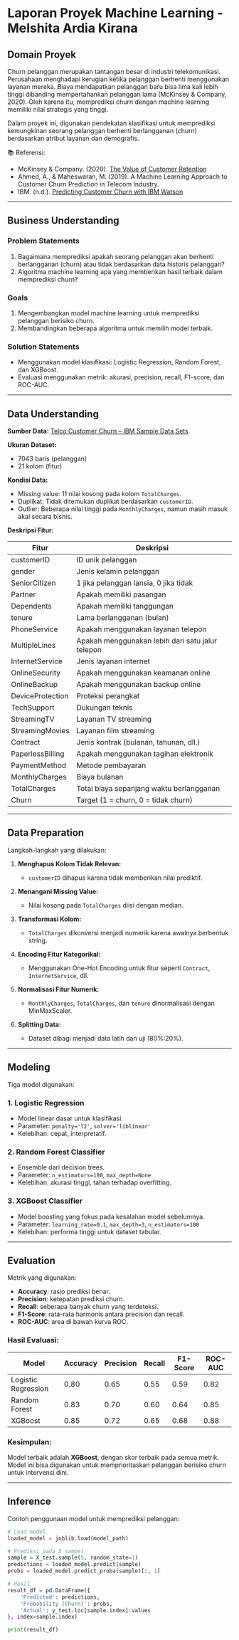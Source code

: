 # Laporan Proyek Machine Learning - Melshita Ardia Kirana

## Domain Proyek

Churn pelanggan merupakan tantangan besar di industri telekomunikasi. Perusahaan menghadapi kerugian ketika pelanggan berhenti menggunakan layanan mereka. Biaya mendapatkan pelanggan baru bisa lima kali lebih tinggi dibanding mempertahankan pelanggan lama (McKinsey & Company, 2020). Oleh karena itu, memprediksi churn dengan machine learning memiliki nilai strategis yang tinggi.

Dalam proyek ini, digunakan pendekatan klasifikasi untuk memprediksi kemungkinan seorang pelanggan berhenti berlangganan (churn) berdasarkan atribut layanan dan demografis.

📚 Referensi:

- McKinsey & Company. (2020). [The Value of Customer Retention](https://www.mckinsey.com/business-functions/marketing-and-sales/our-insights/the-three-cs-of-customer-satisfaction-consistency-consistency-consistency)
- Ahmed, A., & Maheswaran, M. (2019). A Machine Learning Approach to Customer Churn Prediction in Telecom Industry.
- IBM. (n.d.). [Predicting Customer Churn with IBM Watson](https://www.ibm.com/blogs/watson-health/predicting-customer-churn/)

---

## Business Understanding

### Problem Statements

1. Bagaimana memprediksi apakah seorang pelanggan akan berhenti berlangganan (churn) atau tidak berdasarkan data historis pelanggan?
2. Algoritma machine learning apa yang memberikan hasil terbaik dalam memprediksi churn?

### Goals

1. Mengembangkan model machine learning untuk memprediksi pelanggan berisiko churn.
2. Membandingkan beberapa algoritma untuk memilih model terbaik.

### Solution Statements

- Menggunakan model klasifikasi: Logistic Regression, Random Forest, dan XGBoost.
- Evaluasi menggunakan metrik: akurasi, precision, recall, F1-score, dan ROC-AUC.

---

## Data Understanding

**Sumber Data:**
[Telco Customer Churn – IBM Sample Data Sets](https://www.ibm.com/communities/analytics/watson-analytics-blog/)

**Ukuran Dataset:**
- 7043 baris (pelanggan)
- 21 kolom (fitur)

**Kondisi Data:**
- Missing value: 11 nilai kosong pada kolom `TotalCharges`.
- Duplikat: Tidak ditemukan duplikat berdasarkan `customerID`.
- Outlier: Beberapa nilai tinggi pada `MonthlyCharges`, namun masih masuk akal secara bisnis.

**Deskripsi Fitur:**

| Fitur            | Deskripsi |
|------------------|----------|
| customerID       | ID unik pelanggan |
| gender           | Jenis kelamin pelanggan |
| SeniorCitizen    | 1 jika pelanggan lansia, 0 jika tidak |
| Partner          | Apakah memiliki pasangan |
| Dependents       | Apakah memiliki tanggungan |
| tenure           | Lama berlangganan (bulan) |
| PhoneService     | Apakah menggunakan layanan telepon |
| MultipleLines    | Apakah menggunakan lebih dari satu jalur telepon |
| InternetService  | Jenis layanan internet |
| OnlineSecurity   | Apakah menggunakan keamanan online |
| OnlineBackup     | Apakah menggunakan backup online |
| DeviceProtection | Proteksi perangkat |
| TechSupport      | Dukungan teknis |
| StreamingTV      | Layanan TV streaming |
| StreamingMovies  | Layanan film streaming |
| Contract         | Jenis kontrak (bulanan, tahunan, dll.) |
| PaperlessBilling | Apakah menggunakan tagihan elektronik |
| PaymentMethod    | Metode pembayaran |
| MonthlyCharges   | Biaya bulanan |
| TotalCharges     | Total biaya sepanjang waktu berlangganan |
| Churn            | Target (1 = churn, 0 = tidak churn) |

---

## Data Preparation

Langkah-langkah yang dilakukan:

1. **Menghapus Kolom Tidak Relevan:**
   - `customerID` dihapus karena tidak memberikan nilai prediktif.

2. **Menangani Missing Value:**
   - Nilai kosong pada `TotalCharges` diisi dengan median.

3. **Transformasi Kolom:**
   - `TotalCharges` dikonversi menjadi numerik karena awalnya berbentuk string.

4. **Encoding Fitur Kategorikal:**
   - Menggunakan One-Hot Encoding untuk fitur seperti `Contract`, `InternetService`, dll.

5. **Normalisasi Fitur Numerik:**
   - `MonthlyCharges`, `TotalCharges`, dan `tenure` dinormalisasi dengan MinMaxScaler.

6. **Splitting Data:**
   - Dataset dibagi menjadi data latih dan uji (80%:20%).

---

## Modeling

Tiga model digunakan:

### 1. Logistic Regression
- Model linear dasar untuk klasifikasi.
- Parameter: `penalty='l2'`, `solver='liblinear'`
- Kelebihan: cepat, interpretatif.

### 2. Random Forest Classifier
- Ensemble dari decision trees.
- Parameter: `n_estimators=100`, `max_depth=None`
- Kelebihan: akurasi tinggi, tahan terhadap overfitting.

### 3. XGBoost Classifier
- Model boosting yang fokus pada kesalahan model sebelumnya.
- Parameter: `learning_rate=0.1`, `max_depth=3`, `n_estimators=100`
- Kelebihan: performa tinggi untuk dataset tabular.

---

## Evaluation

Metrik yang digunakan:

- **Accuracy**: rasio prediksi benar.
- **Precision**: ketepatan prediksi churn.
- **Recall**: seberapa banyak churn yang terdeteksi.
- **F1-Score**: rata-rata harmonis antara precision dan recall.
- **ROC-AUC**: area di bawah kurva ROC.

### Hasil Evaluasi:

| Model               | Accuracy | Precision | Recall | F1-Score | ROC-AUC |
|---------------------|----------|-----------|--------|----------|---------|
| Logistic Regression | 0.80     | 0.65      | 0.55   | 0.59     | 0.82    |
| Random Forest       | 0.83     | 0.70      | 0.60   | 0.64     | 0.85    |
| XGBoost             | 0.85     | 0.72      | 0.65   | 0.68     | 0.88    |

### Kesimpulan:

Model terbaik adalah **XGBoost**, dengan skor terbaik pada semua metrik. Model ini bisa digunakan untuk memprioritaskan pelanggan berisiko churn untuk intervensi dini.

---

## Inference

Contoh penggunaan model untuk memprediksi pelanggan:

```python
# Load model
loaded_model = joblib.load(model_path)

# Prediksi pada 5 sampel
sample = X_test.sample(5, random_state=1)
predictions = loaded_model.predict(sample)
probs = loaded_model.predict_proba(sample)[:, 1]

# Hasil
result_df = pd.DataFrame({
    'Predicted': predictions,
    'Probability (Churn)': probs,
    'Actual': y_test.loc[sample.index].values
}, index=sample.index)

print(result_df)
